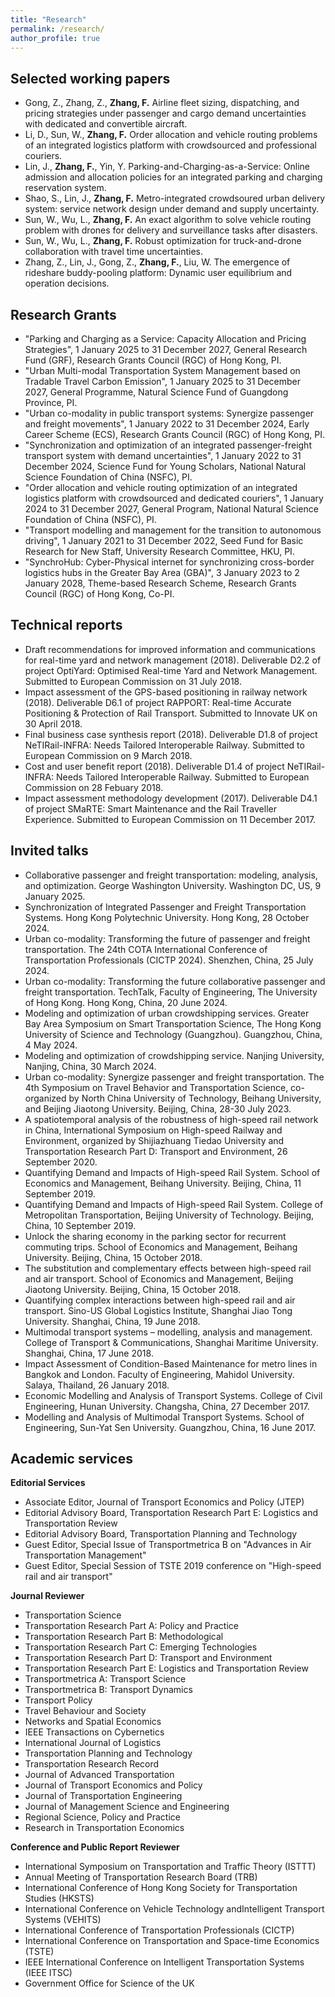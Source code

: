 ```yaml
---
title: "Research"
permalink: /research/
author_profile: true
---
```


Selected working papers
------------
* Gong, Z., Zhang, Z., **Zhang, F.** Airline fleet sizing, dispatching, and pricing strategies under passenger and cargo demand uncertainties with dedicated and convertible aircraft.
* Li, D., Sun, W., **Zhang, F.** Order allocation and vehicle routing problems of an integrated logistics platform with crowdsourced and professional couriers.
* Lin, J., **Zhang, F.**, Yin, Y. Parking-and-Charging-as-a-Service: Online admission and allocation policies for an integrated parking and charging reservation system.
* Shao, S., Lin, J., **Zhang, F.** Metro-integrated crowdsoured urban delivery system: service network design under demand and supply uncertainty.
* Sun, W., Wu, L., **Zhang, F.** An exact algorithm to solve vehicle routing problem with drones for delivery and surveillance tasks after disasters.
* Sun, W., Wu, L., **Zhang, F.** Robust optimization for truck-and-drone collaboration with travel time uncertainties.
* Zhang, Z., Lin, J., Gong, Z., **Zhang, F.**, Liu, W. The emergence of rideshare buddy-pooling platform: Dynamic user equilibrium and operation decisions.

Research Grants
------------
* "Parking and Charging as a Service: Capacity Allocation and Pricing Strategies", 1 January 2025 to 31 December 2027, General Research Fund (GRF), Research Grants Council (RGC) of Hong Kong, PI.
* "Urban Multi-modal Transportation System Management based on Tradable Travel Carbon Emission", 1 January 2025 to 31 December 2027, General Programme, Natural Science Fund of Guangdong Province, PI.
* "Urban co-modality in public transport systems: Synergize passenger and freight movements", 1 January 2022 to 31 December 2024, Early Career Scheme (ECS), Research Grants Council (RGC) of Hong Kong, PI.
* "Synchronization and optimization of an integrated passenger-freight transport system with demand uncertainties", 1 January 2022 to 31 December 2024, Science Fund for Young Scholars, National Natural Science Foundation of China (NSFC), PI.
* "Order allocation and vehicle routing optimization of an integrated logistics platform with crowdsourced and dedicated couriers", 1 January 2024 to 31 December 2027, General Program, National Natural Science Foundation of China (NSFC), PI.
* "Transport modelling and management for the transition to autonomous driving", 1 January 2021 to 31 December 2022, Seed Fund for Basic Research for New Staff, University Research Committee, HKU, PI.
* "SynchroHub: Cyber-Physical internet for synchronizing cross-border logistics hubs in the Greater Bay Area (GBA)", 3 January 2023 to 2 January 2028, Theme-based Research Scheme, Research Grants Council (RGC) of Hong Kong, Co-PI.

Technical reports
------------
* Draft recommendations for improved information and communications for real-time yard and network management (2018). Deliverable D2.2 of project OptiYard: Optimised Real-time Yard and Network Management. Submitted to European Commission on 31 July 2018.
* Impact assessment of the GPS-based positioning in railway network (2018). Deliverable D6.1 of project RAPPORT: Real-time Accurate Positioning & Protection of Rail Transport. Submitted to Innovate UK on 30 April 2018.
* Final business case synthesis report (2018). Deliverable D1.8 of project NeTIRail-INFRA: Needs Tailored Interoperable Railway. Submitted to European Commission on 9 March 2018.
* Cost and user benefit report (2018). Deliverable D1.4 of project NeTIRail-INFRA: Needs Tailored Interoperable Railway. Submitted to European Commission on 28 Febuary 2018.
* Impact assessment methodology development (2017). Deliverable D4.1 of project SMaRTE: Smart Maintenance and the Rail Traveller Experience. Submitted to European Commission on 11 December 2017.

Invited talks
------------
* Collaborative passenger and freight transportation: modeling, analysis, and optimization. George Washington University. Washington DC, US, 9 January 2025.
* Synchronization of Integrated Passenger and Freight Transportation Systems. Hong Kong Polytechnic University. Hong Kong, 28 October 2024.
* Urban co-modality: Transforming the future of passenger and freight transportation. The 24th COTA International Conference of Transportation Professionals (CICTP 2024). Shenzhen, China, 25 July 2024.
* Urban co-modality: Transforming the future collaborative passenger and freight transportation. TechTalk, Faculty of Engineering, The University of Hong Kong. Hong Kong, China, 20 June 2024.
* Modeling and optimization of urban crowdshipping services. Greater Bay Area Symposium on Smart Transportation Science, The Hong Kong University of Science and Technology (Guangzhou). Guangzhou, China, 4 May 2024.
* Modeling and optimization of crowdshipping service. Nanjing University, Nanjing, China, 30 March 2024.
* Urban co-modality: Synergize passenger and freight transportation. The 4th Symposium on Travel Behavior and Transportation Science, co-organized by North China University of Technology, Beihang University, and Beijing Jiaotong University. Beijing, China, 28-30 July 2023.
* A spatiotemporal analysis of the robustness of high-speed rail network in China, International Symposium on High-speed Railway and Environment, organized by Shijiazhuang Tiedao University and Transportation Research Part D: Transport and Environment, 26 September 2020.
* Quantifying Demand and Impacts of High-speed Rail System. School of Economics and Management, Beihang University. Beijing, China, 11 September 2019.
* Quantifying Demand and Impacts of High-speed Rail System. College of Metropolitan Transportation, Beijing University of Technology. Beijing, China, 10 September 2019.
* Unlock the sharing economy in the parking sector for recurrent commuting trips. School of Economics and Management, Beihang University. Beijing, China, 15 October 2018.
* The substitution and complementary effects between high-speed rail and air transport. School of Economics and Management, Beijing Jiaotong University. Beijing, China, 15 October 2018.
* Quantifying complex interactions between high-speed rail and air transport. Sino-US Global Logistics Institute, Shanghai Jiao Tong University. Shanghai, China, 19 June 2018.
* Multimodal transport systems – modelling, analysis and management. College of Transport & Communications, Shanghai Maritime University. Shanghai, China, 17 June 2018.
* Impact Assessment of Condition-Based Maintenance for metro lines in Bangkok and London. Faculty of Engineering, Mahidol University. Salaya, Thailand, 26 January 2018.
* Economic Modelling and Analysis of Transport Systems. College of Civil Engineering, Hunan University. Changsha, China, 27 December 2017.
* Modelling and Analysis of Multimodal Transport Systems. School of Engineering, Sun-Yat Sen University. Guangzhou, China, 16 June 2017.

Academic services
-------------
**Editorial Services**
* Associate Editor, Journal of Transport Economics and Policy (JTEP)
* Editorial Advisory Board, Transportation Research Part E: Logistics and Transportation Review
* Editorial Advisory Board, Transportation Planning and Technology
* Guest Editor, Special Issue of Transportmetrica B on "Advances in Air Transportation Management"
* Guest Editor, Special Session of TSTE 2019 conference on "High-speed rail and air transport"

**Journal Reviewer**

* Transportation Science
* Transportation Research Part A: Policy and Practice
* Transportation Research Part B: Methodological
* Transportation Research Part C: Emerging Technologies
* Transportation Research Part D: Transport and Environment
* Transportation Research Part E: Logistics and Transportation Review
* Transportmetrica A: Transport Science
* Transportmetrica B: Transport Dynamics
* Transport Policy
* Travel Behaviour and Society
* Networks and Spatial Economics
* IEEE Transactions on Cybernetics
* International Journal of Logistics
* Transportation Planning and Technology
* Transportation Research Record
* Journal of Advanced Transportation
* Journal of Transport Economics and Policy 
* Journal of Transportation Engineering
* Journal of Management Science and Engineering
* Regional Science, Policy and Practice
* Research in Transportation Economics

**Conference and Public Report Reviewer**

* International Symposium on Transportation and Traffic Theory (ISTTT)
* Annual Meeting of Transportation Research Board (TRB)
* International Conference of Hong Kong Society for Transportation Studies (HKSTS)
* International Conference on Vehicle Technology andIntelligent Transport Systems (VEHITS)
* International Conference of Transportation Professionals (CICTP)
* International Conference on Transportation and Space-time Economics (TSTE)
* IEEE International Conference on Intelligent Transportation Systems (IEEE ITSC)
* Government Office for Science of the UK
